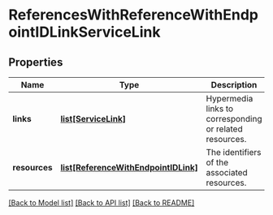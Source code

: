 # ReferencesWithReferenceWithEndpointIDLinkServiceLink

## Properties
Name | Type | Description | Notes
------------ | ------------- | ------------- | -------------
**links** | [**list[ServiceLink]**](ServiceLink.md) | Hypermedia links to corresponding or related resources. | [optional] 
**resources** | [**list[ReferenceWithEndpointIDLink]**](ReferenceWithEndpointIDLink.md) | The identifiers of the associated resources. | [optional] 

[[Back to Model list]](../README.md#documentation-for-models) [[Back to API list]](../README.md#documentation-for-api-endpoints) [[Back to README]](../README.md)

